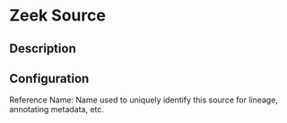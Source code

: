 
# Zeek Source

Description
---

Configuration
---

Reference Name: Name used to uniquely identify this source for lineage, annotating metadata, etc.